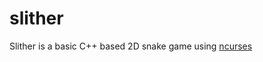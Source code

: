 # slither
Slither is a basic C++ based 2D snake game using [ncurses](https://invisible-island.net/ncurses/)
